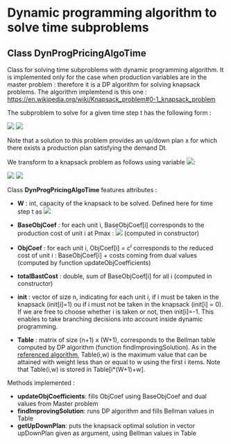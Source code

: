 # Dynamic programming algorithm to solve time subproblems

## Class DynProgPricingAlgoTime



Class for solving time subproblems with dynamic programming algorithm.
It is implemented only for the case when production variables are in the master problem : therefore it is a DP algorithm for solving knapsack problems. The algorithm implemtend is this one : https://en.wikipedia.org/wiki/Knapsack_problem#0-1_knapsack_problem

The subproblem to solve for a given time step t has the following form :

<img src="https://render.githubusercontent.com/render/math?math=\min \sum_{i=1}^n c^i x^i">

<img src="https://render.githubusercontent.com/render/math?math=\sum_{i=1}^n P_{max}^i x^i \geq D_t">

Note that a solution to this problem provides an up/down plan x for which there exists a production plan satisfying the demand Dt.

We transform to a knapsack problem as follows using variable <img src="https://render.githubusercontent.com/render/math?math=\overline{x}^i = 1 - x^i">:

<img src="https://render.githubusercontent.com/render/math?math=\max \sum_{i=1}^n c^i \overline{x}^i">

<img src="https://render.githubusercontent.com/render/math?math=\sum_{i=1}^n P_{max}^i \overline{x}^i \leq \sum_{i=1}^n P_{max}^i - D_t">

Class **DynProgPricingAlgoTime** features attributes :

* **W** : int, capacity of the knapsack to be solved.
Defined here for time step t as <img src="https://render.githubusercontent.com/render/math?math=W = \sum_{i=1}^n P_{max}^i - D_t">

* **BaseObjCoef** : for each unit i, BaseObjCoef[i] corresponds to the production cost of unit i at Pmax : <img src="https://render.githubusercontent.com/render/math?math=c^i_f %2B c_p^i P_{max}^i"> (computed in constructor)
* **ObjCoef** : for each unit i, ObjCoef[i] = $c^i$ corresponds to the reduced cost of unit i : BaseObjCoef[i] + costs coming from dual values (computed by function updateObjCoefficients)
* **totalBastCost** : double, sum of BaseObjCoef[i] for all i (computed in constructor)

* **init** : vector of size n, indicating for each unit i, if i must be taken in the knapsack (init[i]=1) ou if i must not be taken in the knapsack (init[i] = 0). 
If we are free to choose whether i is taken or not, then init[i]=-1. 
This enables to take branching decisions into account inside dynamic programming.

* **Table** : matrix of size (n+1) x (W+1), corresponds to the Bellman table computed by DP algorithm (function findImprovingSolution). 
As in the [referenced algorithm](https://en.wikipedia.org/wiki/Knapsack_problem#0-1_knapsack_problem), Table(i,w) is the maximum value that can be attained with weight less than or equal to w using the first i items.
Note that Table(i,w) is stored in Table[i*(W+1)+w].

Methods implemented :

  * **updateObjCoefficients**: fills ObjCoef using BaseObjCoef and dual values from Master problem
  * **findImprovingSolution**: runs DP algorithm and fills Bellman values in Table
  * **getUpDownPlan**: puts the knapsack optimal solution in vector upDownPlan given as argument, using Bellman values in Table
